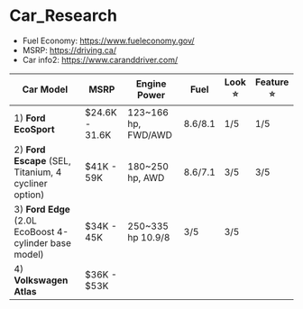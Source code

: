 # Car_Research
- Fuel Economy: https://www.fueleconomy.gov/
- MSRP: https://driving.ca/
- Car info2: https://www.caranddriver.com/

Car Model | MSRP | Engine Power | Fuel | Look :star: | Feature :star: |
-- | -- | -- | -- | -- | -- |
1) **Ford EcoSport** | $24.6K - 31.6K | 123~166 hp, FWD/AWD  | 8.6/8.1 |  1/5 | 1/5 |
2) **Ford Escape** (SEL, Titanium, 4 cycliner option) | $41K - 59K | 180~250 hp, AWD | 8.6/7.1 | 3/5 | 3/5 |
3) **Ford Edge** (2.0L EcoBoost 4-cylinder base model) | $34K - 45K | 250~335 hp  10.9/8 | 3/5 | 3/5 |
4) **Volkswagen Atlas** | $36K - $53K |  |  |  |  |

